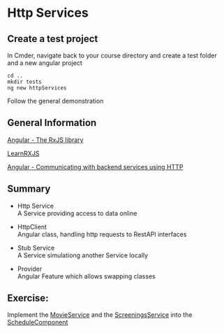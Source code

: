 # Http Services
## Create a test project
In Cmder, navigate back to your course directory and create a test folder and a new angular project
```
cd ..
mkdir tests
ng new httpServices
```
Follow the general demonstration

## General Information
[Angular - The RxJS library](https://angular.io/guide/rx-library)

[LearnRXJS](https://www.learnrxjs.io/)

[Angular - Communicating with backend services using HTTP](https://angular.io/guide/http)

## Summary
- Http Service  
A Service providing access to data online

- HttpClient  
Angular class, handling http requests to RestAPI interfaces

- Stub Service  
A Service simulationg another Service locally

- Provider  
Angular Feature which allows swapping classes


## Exercise:
Implement the [MovieService](../src/app/core/services/movie/movie.service.ts) and the [ScreeningsService](../src/app/core/services/schedule/screenings.service.ts) into the [ScheduleComponent](../src/app/areas/external/views/schedule/schedule.component.html)
